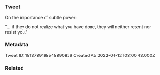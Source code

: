 ### Tweet
On the importance of subtle power:

"... if they do not realize what you have done, they will neither resent nor resist you."

### Metadata
Tweet ID: 1513789195545890826
Created At: 2022-04-12T08:00:43.000Z

### Related


